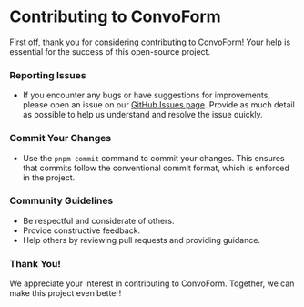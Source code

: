 # Contributing to ConvoForm

First off, thank you for considering contributing to ConvoForm! Your help is essential for the success of this open-source project.

### Reporting Issues

- If you encounter any bugs or have suggestions for improvements, please open an issue on our [GitHub Issues page](https://github.com/growupanand/ConvoForm/issues). Provide as much detail as possible to help us understand and resolve the issue quickly.

### Commit Your Changes
- Use the `pnpm commit` command to commit your changes. This ensures that commits follow the conventional commit format, which is enforced in the project.

### Community Guidelines
- Be respectful and considerate of others.
- Provide constructive feedback.
- Help others by reviewing pull requests and providing guidance.

### Thank You!
We appreciate your interest in contributing to ConvoForm. Together, we can make this project even better!
